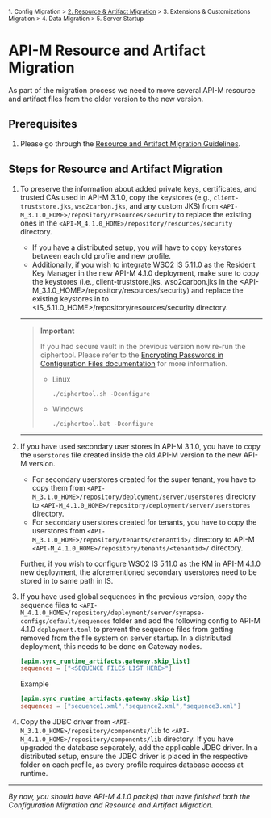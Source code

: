 <small> 1. Config Migration > [2. Resource & Artifact Migration](./resource-and-artifact-migration.md) > 3. Extensions & Customizations Migration > 4. Data Migration > 5. Server Startup </small>

# API-M Resource and Artifact Migration

As part of the migration process we need to move several API-M resource and artifact files from the older version to the new version. 

## Prerequisites

1. Please go through the [Resource and Artifact Migration Guidelines](../../../general-resource-and-artifact-migration.md).

## Steps for Resource and Artifact Migration

1. To preserve the information about added private keys, certificates, and trusted CAs used in API-M 3.1.0, copy the keystores (e.g., `client-truststore.jks`, `wso2carbon.jks`, and any custom JKS) from `<API-M_3.1.0_HOME>/repository/resources/security` to replace the existing ones in the `<API-M_4.1.0_HOME>/repository/resources/security` directory. 

   - If you have a distributed setup, you will have to copy keystores between each old profile and new profile.
   - Additionally, if you wish to integrate WSO2 IS 5.11.0 as the Resident Key Manager in the new API-M 4.1.0 deployment, make sure to copy the keystores (i.e., client-truststore.jks, wso2carbon.jks in the <API-M_3.1.0_HOME>/repository/resources/security) and replace the existing keystores in to <IS_5.11.0_HOME>/repository/resources/security directory.
    ---
    > **Important**
    > 
    > If you had secure vault in the previous version now re-run the ciphertool. Please refer to the [Encrypting Passwords in Configuration Files documentation](https://apim.docs.wso2.com/en/4.1.0/install-and-setup/setup/security/logins-and-passwords/working-with-encrypted-passwords/#encrypting-passwords-in-product-configurations) for more information.
    >  - Linux
    >    ```
    >    ./ciphertool.sh -Dconfigure
    >    ```
    >  - Windows
    >    ```
    >    ./ciphertool.bat -Dconfigure
    >    ```

    ---

2. If you have used secondary user stores in API-M 3.1.0, you have to copy the `userstores` file created inside the old API-M version to the new API-M version.

   - For secondary userstores created for the super tenant, you have to copy them from `<API-M_3.1.0_HOME>/repository/deployment/server/userstores` directory to `<API-M_4.1.0_HOME>/repository/deployment/server/userstores` directory.
   - For secondary userstores created for tenants, you have to copy the userstores from `<API-M_3.1.0_HOME>/repository/tenants/<tenantid>/`  directory to API-M `<API-M_4.1.0_HOME>/repository/tenants/<tenantid>/` directory.

   Further, if you wish to configure WSO2 IS 5.11.0 as the KM in API-M 4.1.0 new deployment, the aforementioned secondary userstores need to be stored in to same path in IS.


3. If you have used global sequences in the previous version, copy the sequence files to `<API-M_4.1.0_HOME>/repository/deployment/server/synapse-configs/default/sequences` folder and add the following config to API-M 4.1.0 `deployment.toml` to prevent the sequence files from getting removed from the file system on server startup. In a distributed deployment, this needs to be done on Gateway nodes.
   
    ```toml
    [apim.sync_runtime_artifacts.gateway.skip_list]
    sequences = ["<SEQUENCE FILES LIST HERE>"]
   ```
   
   Example
   ```toml
   [apim.sync_runtime_artifacts.gateway.skip_list]
   sequences = ["sequence1.xml","sequence2.xml","sequence3.xml"]
    ```

4. Copy the JDBC driver from `<API-M_3.1.0_HOME>/repository/components/lib` to `<API-M_4.1.0_HOME>/repository/components/lib` directory. If you have upgraded the database separately, add the applicable JDBC driver. In a distributed setup, ensure the JDBC driver is placed in the respective folder on each profile, as every profile requires database access at runtime.
   
---
*By now, you should have API-M 4.1.0 pack(s) that have finished both the Configuration Migration and Resource and Artifact Migration.*
